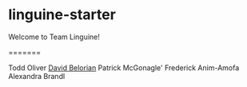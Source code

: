 # linguine-starter

Welcome to Team Linguine!

=======

Todd Oliver
[David Belorian](david-belorian.md)
Patrick McGonagle'
Frederick Anim-Amofa
Alexandra Brandl
